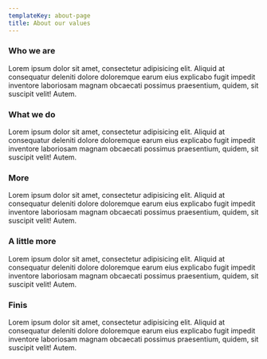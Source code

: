 ```yaml
---
templateKey: about-page
title: About our values
---
```

### Who we are

Lorem ipsum dolor sit amet, consectetur adipisicing elit. Aliquid at consequatur deleniti dolore doloremque earum  eius explicabo fugit impedit inventore laboriosam magnam obcaecati possimus praesentium, quidem, sit suscipit velit!  Autem.

### What we do

Lorem ipsum dolor sit amet, consectetur adipisicing elit. Aliquid at consequatur deleniti dolore doloremque earum  eius explicabo fugit impedit inventore laboriosam magnam obcaecati possimus praesentium, quidem, sit suscipit velit!  Autem.

### More

Lorem ipsum dolor sit amet, consectetur adipisicing elit. Aliquid at consequatur deleniti dolore doloremque earum  eius explicabo fugit impedit inventore laboriosam magnam obcaecati possimus praesentium, quidem, sit suscipit velit!  Autem.

### A little more

Lorem ipsum dolor sit amet, consectetur adipisicing elit. Aliquid at consequatur deleniti dolore doloremque earum  eius explicabo fugit impedit inventore laboriosam magnam obcaecati possimus praesentium, quidem, sit suscipit velit!  Autem.

### Finis

Lorem ipsum dolor sit amet, consectetur adipisicing elit. Aliquid at consequatur deleniti dolore doloremque earum  eius explicabo fugit impedit inventore laboriosam magnam obcaecati possimus praesentium, quidem, sit suscipit velit!  Autem.
